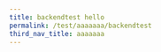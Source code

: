 ```yaml
---
title: backendtest hello
permalink: /test/aaaaaaa/backendtest
third_nav_title: aaaaaaa
---
```






